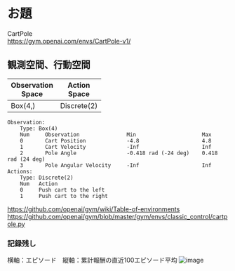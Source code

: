# お題  
CartPole  
https://gym.openai.com/envs/CartPole-v1/  

## 観測空間、行動空間
| Observation<br>Space | Action<br>Space |
| ---- | ---- |
|  Box(4,)  |  Discrete(2)  |

    Observation:
        Type: Box(4)
        Num     Observation               Min                     Max
        0       Cart Position             -4.8                    4.8
        1       Cart Velocity             -Inf                    Inf
        2       Pole Angle                -0.418 rad (-24 deg)    0.418 rad (24 deg)
        3       Pole Angular Velocity     -Inf                    Inf
    Actions:
        Type: Discrete(2)
        Num   Action
        0     Push cart to the left
        1     Push cart to the right

https://github.com/openai/gym/wiki/Table-of-environments  
https://github.com/openai/gym/blob/master/gym/envs/classic_control/cartpole.py

### 記録残し 
横軸：エピソード　縦軸：累計報酬の直近100エピソード平均
![image](https://user-images.githubusercontent.com/18751045/87959162-6b087e00-caed-11ea-9b28-5b4976e6970b.png)
